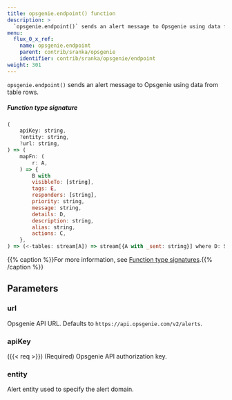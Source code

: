 ```yaml
---
title: opsgenie.endpoint() function
description: >
  `opsgenie.endpoint()` sends an alert message to Opsgenie using data from table rows.
menu:
  flux_0_x_ref:
    name: opsgenie.endpoint
    parent: contrib/sranka/opsgenie
    identifier: contrib/sranka/opsgenie/endpoint
weight: 301
---
```


<!------------------------------------------------------------------------------

IMPORTANT: This page was generated from comments in the Flux source code. Any
edits made directly to this page will be overwritten the next time the
documentation is generated. 

To make updates to this documentation, update the function comments above the
function definition in the Flux source code:

https://github.com/influxdata/flux/blob/master/stdlib/contrib/sranka/opsgenie/opsgenie.flux#L176-L204

Contributing to Flux: https://github.com/influxdata/flux#contributing
Fluxdoc syntax: https://github.com/influxdata/flux/blob/master/docs/fluxdoc.md

------------------------------------------------------------------------------->

`opsgenie.endpoint()` sends an alert message to Opsgenie using data from table rows.



##### Function type signature

```js
(
    apiKey: string,
    ?entity: string,
    ?url: string,
) => (
    mapFn: (
        r: A,
    ) => {
        B with
        visibleTo: [string],
        tags: E,
        responders: [string],
        priority: string,
        message: string,
        details: D,
        description: string,
        alias: string,
        actions: C,
    },
) => (<-tables: stream[A]) => stream[{A with _sent: string}] where D: Stringable
```

{{% caption %}}For more information, see [Function type signatures](/flux/v0.x/function-type-signatures/).{{% /caption %}}

## Parameters

### url

Opsgenie API URL. Defaults to `https://api.opsgenie.com/v2/alerts`.



### apiKey
({{< req >}})
(Required) Opsgenie API authorization key.



### entity

Alert entity used to specify the alert domain.



